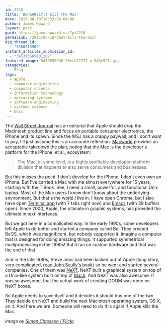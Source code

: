 ```yaml
---
id: 2210
title: 'Don&#8217;t Kill the Mac'
date: 2015-06-18T18:33:54-04:00
author: James Howard
layout: post
guid: https://jameshoward.us/?p=2210
permalink: /2015/06/18/dont-kill-the-mac/
dsq_thread_id:
  - "3860215909"
instant_articles_submission_id:
  - "345315669181207"
featured-image: 5459590998_93ecb72737_o-840x525.jpg
categories:
  - Blog
tags:
  - apple
  - computer engineering
  - computer science
  - information technology
  - operating systems
  - software engineering
  - systems science
  - Unix
---
```

The <a href="http://www.wsj.com/articles/why-apple-should-kill-off-the-mac-1434321848">Wall Street Journal</a> has an editorial that Apple should drop the Macintosh product line and focus on portable consumer electronics, the iPhone and its spawn.  Since the WSJ has a crappy paywall, and I don't want to pay, I'll just assume this is an accurate reflection.  <a href="http://www.macworld.com/article/2935980/no-wsj-apple-shouldnt-kill-off-the-mac.html">Macworld</a> provides an acceptable takedown the plan, noting that the Mac is the developer's platform for the iPhone, et al., ecosystem:

<blockquote>
  The Mac, at some level, is a highly profitable developer-platform division that happens to also serve consumers and businesses.
</blockquote>

But this misses the point.  I don't develop for the iPhone.  I don't even own an iPhone.  But I've carried a Mac with me almost everywhere for 15 years, starting with the TiBook.  See, I need a small, powerful, and functional Unix laptop.  Most of the Mac users I know don't know about the underlying environment.  But that's the world I live in.  I have open Chrome, but I also have open <a href="https://en.wikipedia.org/wiki/Terminal_(OS_X)">Terminal.app</a> (with 7 tabs right now) and <a href="https://en.wikipedia.org/wiki/Emacs">Emacs</a> (with 39 buffers open).  Since 2000, Apple, the ultimate in graphic systems, has provided the ultimate in text interfaces.

But we got here in a complicated way.  In the early 1990s, some developers left Apple to do better and started a company called Be.  They created BeOS, which was magnificent, but nobody supported it.  Imagine a computer that is designed for doing amazing things.  It supported symmetrical multiprocessing in the 1990s!  But it ran on custom hardware and that was the end of that.

And in the late 1980s, Steve Jobs had been kicked out of Apple (long story, very complicated, <a href="http://www.amazon.com/Odyssey-Pepsi-Journey-Adventure-Future/dp/0060157801">read John Scully's book</a>) so he went and started several companies.  One of them was <a href="https://en.wikipedia.org/wiki/NeXT_Computer">NeXT</a>.  NeXT built a graphical system on top of a Unix-like system built on top of <a href="https://en.wikipedia.org/wiki/Mach_(kernel)">Mach</a>.  And NeXT was also awesome.  It was so awesome, that the actual work of creating DOOM was done on NeXT boxes.

So Apple needs to save itself and it decides it should buy one of the two.  They decide on NeXT and build the next Macintosh operating system, OS X, on it.  And here we are.  Someone will need to do this again if Apple kills the Mac.

<em>Image by <a href="https://www.flickr.com/photos/simski/5459590998/">Simon Claessen / Flickr</a>.</em>
